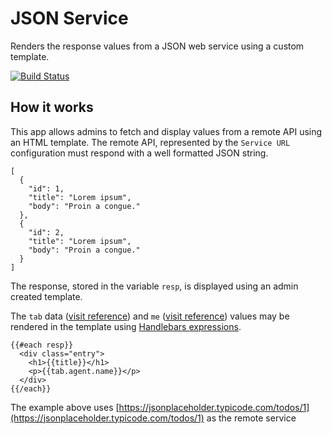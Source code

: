 # JSON Service

Renders the response values from a JSON web service using a custom template.

[![Build Status](https://travis-ci.org/DeskproApps/json-service.svg?branch=master)](https://travis-ci.org/DeskproApps/json-service)


## How it works

This app allows admins to fetch and display values from a remote API using an HTML template. The remote API, represented by the `Service URL` configuration must respond with a well formatted JSON string.

```
[
  {
    "id": 1,
    "title": "Lorem ipsum",
    "body": "Proin a congue."
  },
  {
    "id": 2,
    "title": "Lorem ipsum",
    "body": "Proin a congue."
  }
]
```      

The response, stored in the variable `resp`, is displayed using an admin created template. 

The `tab` data ([visit reference](https://github.com/DeskproApps/json-service/blob/master/docs/tabdata.md "Tab data reference - CTRL+click to open in new tab")) and
`me` ([visit reference](https://github.com/DeskproApps/json-service/blob/master/docs/me.md "Me data reference - CTRL+click to open in new tab")) values may be rendered in the template
using [Handlebars expressions](http://handlebarsjs.com/expressions.html "Handlebars expressions - CTRL+click to open in new tab").


```
{{#each resp}}
  <div class="entry">
    <h1>{{title}}</h1>
    <p>{{tab.agent.name}}</p>
  </div>
{{/each}}
```

The example above uses [https://jsonplaceholder.typicode.com/todos/1](https://jsonplaceholder.typicode.com/todos/1) as the remote service
